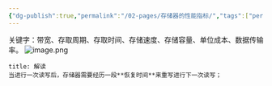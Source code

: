 ```yaml
---
{"dg-publish":true,"permalink":"/02-pages/存储器的性能指标/","tags":["personal/blog","计算机组成原理"]}
---
```


关键字：带宽、存取周期、存取时间、存储速度、存储容量、单位成本、数据传输率。
![image.png](https://yelanyanyu-img-bed.oss-cn-hangzhou.aliyuncs.com/img/blog/2024/08/20240812194825.png)

```ad-note
title: 解读
当进行一次读写后，存储器需要经历一段**恢复时间**来重写进行下一次读写；
```